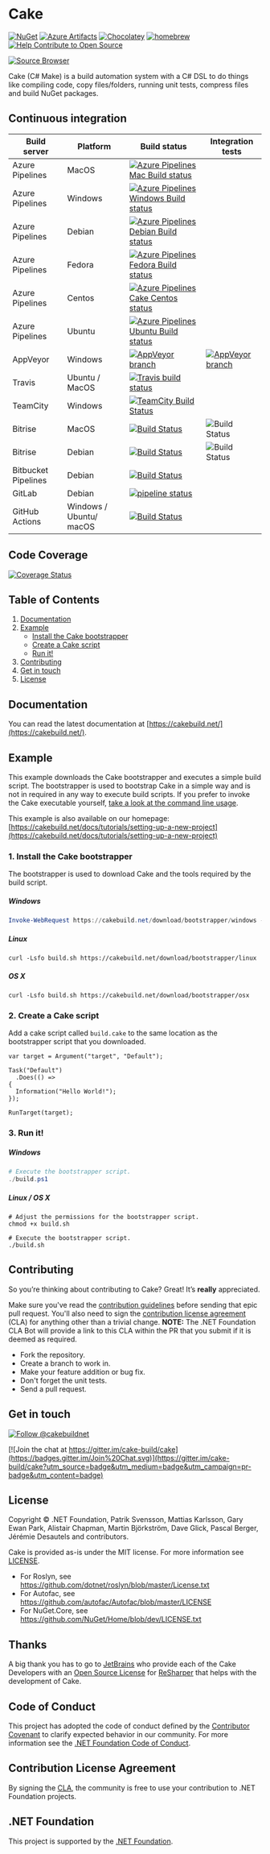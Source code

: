 ﻿# Cake

[![NuGet](https://img.shields.io/nuget/v/Cake.svg)](https://www.nuget.org/packages/Cake) [![Azure Artifacts](https://azpkgsshield.azurevoodoo.net/cake-build/Cake/cake/cake)](https://dev.azure.com/cake-build/Cake/_packaging?_a=package&feed=cake&package=Cake&protocolType=NuGet) [![Chocolatey](https://img.shields.io/chocolatey/v/Cake.portable.svg)](https://chocolatey.org/packages/cake.portable)
[![homebrew](https://img.shields.io/homebrew/v/cake.svg)](http://braumeister.org/formula/cake)
[![Help Contribute to Open Source](https://www.codetriage.com/cake-build/cake/badges/users.svg)](https://www.codetriage.com/cake-build/cake)

[![Source Browser](https://img.shields.io/badge/Browse-Source-green.svg)](http://sourcebrowser.io/Browse/cake-build/cake)

Cake (C# Make) is a build automation system with a C# DSL to do things like compiling code, copy files/folders, running unit tests, compress files and build NuGet packages.

## Continuous integration

| Build server                | Platform      | Build status                                                                                                                                                        | Integration tests                                                                                                                                                   |
|-----------------------------|---------------|---------------------------------------------------------------------------------------------------------------------------------------------------------------------|---------------------------------------------------------------------------------------------------------------------------------------------------------------------|
| Azure Pipelines             | MacOS         | [![Azure Pipelines Mac Build status](https://dev.azure.com/cake-build/Cake/_apis/build/status/Azure%20Pipelines%20-%20Build%20Cake%20Mac?&branchName=develop)](https://dev.azure.com/cake-build/Cake/_build/latest?definitionId=4) | |
| Azure Pipelines             | Windows       | [![Azure Pipelines Windows Build status](https://dev.azure.com/cake-build/Cake/_apis/build/status/Azure%20Pipelines%20-%20Build%20Cake%20Windows?&branchName=develop)](https://dev.azure.com/cake-build/Cake/_build/latest?definitionId=1) | |
| Azure Pipelines             | Debian        | [![Azure Pipelines Debian Build status](https://dev.azure.com/cake-build/Cake/_apis/build/status/Azure%20Pipelines%20-%20Build%20Cake%20Debian%20Stretch?&branchName=develop)](https://dev.azure.com/cake-build/Cake/_build/latest?definitionId=7) | |
| Azure Pipelines             | Fedora        | [![Azure Pipelines Fedora Build status](https://dev.azure.com/cake-build/Cake/_apis/build/status/Azure%20Pipelines%20-%20Build%20Cake%20Fedora%2028?&branchName=develop)](https://dev.azure.com/cake-build/Cake/_build/latest?definitionId=6) | |
| Azure Pipelines             | Centos        | [![Azure Pipelines Cake Centos status](https://dev.azure.com/cake-build/Cake/_apis/build/status/Azure%20Pipelines%20-%20Build%20Cake%20Centos%207?&branchName=develop)](https://dev.azure.com/cake-build/Cake/_build/latest?definitionId=5) | |
| Azure Pipelines             | Ubuntu        | [![Azure Pipelines Ubuntu Build status](https://dev.azure.com/cake-build/Cake/_apis/build/status/Azure%20Pipelines%20-%20Build%20Cake%20Ubuntu?&branchName=develop)](https://dev.azure.com/cake-build/Cake/_build/latest?definitionId=3) | |
| AppVeyor                    | Windows       | [![AppVeyor branch](https://img.shields.io/appveyor/ci/cakebuild/cake/develop.svg)](https://ci.appveyor.com/project/cakebuild/cake/branch/develop)                  | [![AppVeyor branch](https://img.shields.io/appveyor/ci/cakebuild/cake-eijwj/develop.svg)](https://ci.appveyor.com/project/cakebuild/cake-eijwj)  |
| Travis                      | Ubuntu / MacOS | [![Travis build status](https://travis-ci.org/cake-build/cake.svg?branch=develop)](https://travis-ci.org/cake-build/cake)                                           |                                                                                                                                                                     |
| TeamCity                    | Windows       | [![TeamCity Build Status](http://img.shields.io/teamcity/codebetter/Cake_CakeMaster.svg)](http://teamcity.codebetter.com/viewType.html?buildTypeId=Cake_CakeMaster) |                                                                                                                                                                     |
| Bitrise                     | MacOS         | [![Build Status](https://app.bitrise.io/app/42eaef77e8db4a5c/status.svg?token=EDjHGK5njNJ-MrhSbvKM1w&branch=develop)](https://app.bitrise.io/app/42eaef77e8db4a5c)  | ![Build Status](https://app.bitrise.io/app/804b431c1f27e0a0/status.svg?token=qKosHEaJAJEqzZcq4s5WRg&branch=develop)                                                        |
| Bitrise                     | Debian         | [![Build Status](https://app.bitrise.io/app/ea0c6b3c61eb1e79/status.svg?token=KJqOWXllYXz3WYqcB861Uw&branch=develop)](https://app.bitrise.io/app/ea0c6b3c61eb1e79)  | ![Build Status](https://app.bitrise.io/app/5a406f34f22113c6/status.svg?token=TQPbsmA9yP-iJOhzunIP4w&branch=develop)                                                        |
| Bitbucket Pipelines         | Debian         | [![Build Status](https://cakebitbucketpipelinesshield.azurewebsites.net/status/cakebuild/cake-integration-tests/develop)](https://cakebitbucketpipelinesshield.azurewebsites.net/url/cakebuild/cake-integration-tests/develop) |  |
| GitLab                      | Debian      | [![pipeline status](https://gitlab.com/cake-build/cake/badges/develop/pipeline.svg)](https://gitlab.com/cake-build/cake/commits/develop) |  &nbsp;                                                                                                                                                             |
| GitHub Actions              | Windows / Ubuntu/ macOS | [![Build Status](https://github.com/cake-build/cake/workflows/Build/badge.svg?branch=develop)](https://github.com/cake-build/cake/actions) | &nbsp; |

## Code Coverage

[![Coverage Status](https://coveralls.io/repos/github/cake-build/cake/badge.svg?branch=develop)](https://coveralls.io/github/cake-build/cake?branch=develop)

## Table of Contents

1. [Documentation](https://github.com/cake-build/cake#documentation)
2. [Example](https://github.com/cake-build/cake#example)
    - [Install the Cake bootstrapper](https://github.com/cake-build/cake#1-install-the-cake-bootstrapper)
    - [Create a Cake script](https://github.com/cake-build/cake#2-create-a-cake-script)
    - [Run it!](https://github.com/cake-build/cake#3-run-it)
3. [Contributing](https://github.com/cake-build/cake#contributing)
4. [Get in touch](https://github.com/cake-build/cake#get-in-touch)
5. [License](https://github.com/cake-build/cake#license)

## Documentation

You can read the latest documentation at [https://cakebuild.net/](https://cakebuild.net/).

## Example

This example downloads the Cake bootstrapper and executes a simple build script.
The bootstrapper is used to bootstrap Cake in a simple way and is not in
required in any way to execute build scripts. If you prefer to invoke the Cake
executable yourself, [take a look at the command line usage](https://cakebuild.net/docs/cli/usage).

This example is also available on our homepage:
[https://cakebuild.net/docs/tutorials/setting-up-a-new-project](https://cakebuild.net/docs/tutorials/setting-up-a-new-project)

### 1. Install the Cake bootstrapper

The bootstrapper is used to download Cake and the tools required by the
build script.

##### Windows

```powershell
Invoke-WebRequest https://cakebuild.net/download/bootstrapper/windows -OutFile build.ps1
```

##### Linux

```console
curl -Lsfo build.sh https://cakebuild.net/download/bootstrapper/linux
```

##### OS X

```console
curl -Lsfo build.sh https://cakebuild.net/download/bootstrapper/osx
```

### 2. Create a Cake script

Add a cake script called `build.cake` to the same location as the
bootstrapper script that you downloaded.

```cake
var target = Argument("target", "Default");

Task("Default")
  .Does(() =>
{
  Information("Hello World!");
});

RunTarget(target);
```

### 3. Run it!

##### Windows

```powershell
# Execute the bootstrapper script.
./build.ps1
```

##### Linux / OS X

```console
# Adjust the permissions for the bootstrapper script.
chmod +x build.sh

# Execute the bootstrapper script.
./build.sh
```

## Contributing

So you’re thinking about contributing to Cake? Great! It’s **really** appreciated.

Make sure you've read the [contribution guidelines](https://cakebuild.net/docs/contributing/contribution-guidelines) before sending that epic pull request. You'll also need to sign the [contribution license agreement](https://cla.dotnetfoundation.org/cake-build/cake) (CLA) for anything other than a trivial change.  **NOTE:** The .NET Foundation CLA Bot will provide a link to this CLA within the PR that you submit if it is deemed as required.

* Fork the repository.
* Create a branch to work in.
* Make your feature addition or bug fix.
* Don't forget the unit tests.
* Send a pull request.

## Get in touch

[![Follow @cakebuildnet](https://img.shields.io/badge/Twitter-Follow%20%40cakebuildnet-blue.svg)](https://twitter.com/intent/follow?screen_name=cakebuildnet)

[![Join the chat at https://gitter.im/cake-build/cake](https://badges.gitter.im/Join%20Chat.svg)](https://gitter.im/cake-build/cake?utm_source=badge&utm_medium=badge&utm_campaign=pr-badge&utm_content=badge)

## License

Copyright © .NET Foundation, Patrik Svensson, Mattias Karlsson, Gary Ewan Park, Alistair Chapman, Martin Björkström, Dave Glick, Pascal Berger, Jérémie Desautels and contributors.

Cake is provided as-is under the MIT license. For more information see [LICENSE](https://github.com/cake-build/cake/blob/develop/LICENSE).

* For Roslyn, see https://github.com/dotnet/roslyn/blob/master/License.txt
* For Autofac, see https://github.com/autofac/Autofac/blob/master/LICENSE
* For NuGet.Core, see https://github.com/NuGet/Home/blob/dev/LICENSE.txt

## Thanks

A big thank you has to go to [JetBrains](https://www.jetbrains.com) who provide each of the Cake Developers with an [Open Source License](https://www.jetbrains.com/support/community/#section=open-source) for [ReSharper](https://www.jetbrains.com/resharper/) that helps with the development of Cake.

## Code of Conduct

This project has adopted the code of conduct defined by the [Contributor Covenant](http://contributor-covenant.org/)
to clarify expected behavior in our community.
For more information see the [.NET Foundation Code of Conduct](http://www.dotnetfoundation.org/code-of-conduct).

## Contribution License Agreement

By signing the [CLA](https://cla.dotnetfoundation.org/cake-build/cake), the community is free to use your contribution to .NET Foundation projects.

## .NET Foundation

This project is supported by the [.NET Foundation](http://www.dotnetfoundation.org).
